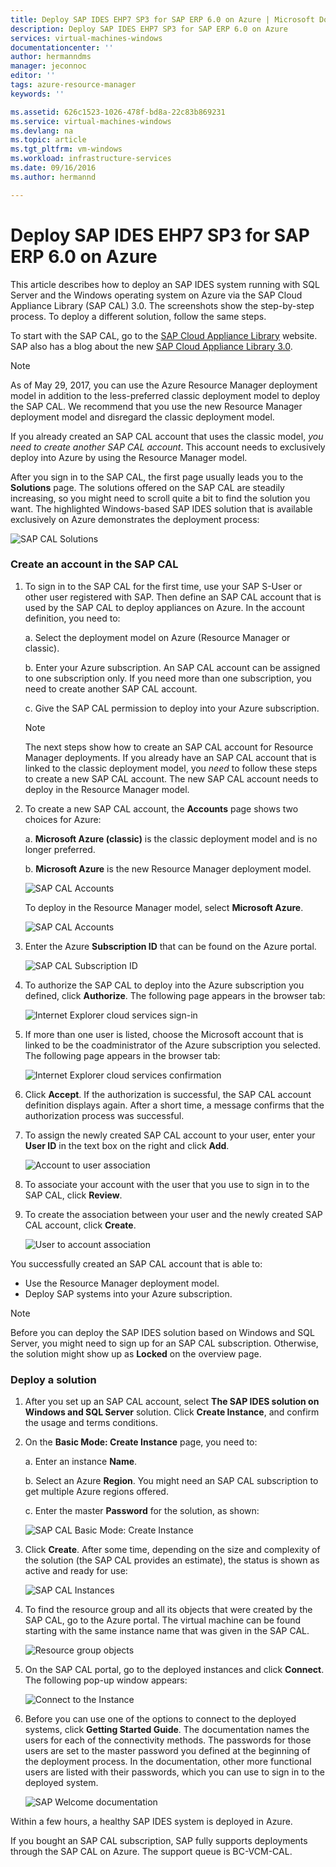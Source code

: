 ```yaml
---
title: Deploy SAP IDES EHP7 SP3 for SAP ERP 6.0 on Azure | Microsoft Docs
description: Deploy SAP IDES EHP7 SP3 for SAP ERP 6.0 on Azure
services: virtual-machines-windows
documentationcenter: ''
author: hermanndms
manager: jeconnoc
editor: ''
tags: azure-resource-manager
keywords: ''

ms.assetid: 626c1523-1026-478f-bd8a-22c83b869231
ms.service: virtual-machines-windows
ms.devlang: na
ms.topic: article
ms.tgt_pltfrm: vm-windows
ms.workload: infrastructure-services
ms.date: 09/16/2016
ms.author: hermannd

---
```

# Deploy SAP IDES EHP7 SP3 for SAP ERP 6.0 on Azure
This article describes how to deploy an SAP IDES system running with SQL Server and the Windows operating system on Azure via the SAP Cloud Appliance Library (SAP CAL) 3.0. The screenshots show the step-by-step process. To deploy a different solution, follow the same steps.

To start with the SAP CAL, go to the [SAP Cloud Appliance Library](https://cal.sap.com/) website. SAP also has a blog about the new [SAP Cloud Appliance Library 3.0](http://scn.sap.com/community/cloud-appliance-library/blog/2016/05/27/sap-cloud-appliance-library-30-came-with-a-new-user-experience). 

> [!NOTE]
As of May 29, 2017, you can use the Azure Resource Manager deployment model in addition to the less-preferred classic deployment model to deploy the SAP CAL. We recommend that you use the new Resource Manager deployment model and disregard the classic deployment model.

If you already created an SAP CAL account that uses the classic model, *you need to create another SAP CAL account*. This account needs to exclusively deploy into Azure by using the Resource Manager model.

After you sign in to the SAP CAL, the first page usually leads you to the **Solutions** page. The solutions offered on the SAP CAL are steadily increasing, so you might need to scroll quite a bit to find the solution you want. The highlighted Windows-based SAP IDES solution that is available exclusively on Azure demonstrates the deployment process:

![SAP CAL Solutions](./media/cal-ides-erp6-ehp7-sp3-sql/ides-pic1.jpg)

### Create an account in the SAP CAL
1. To sign in to the SAP CAL for the first time, use your SAP S-User or other user registered with SAP. Then define an SAP CAL account that is used by the SAP CAL to deploy appliances on Azure. In the account definition, you need to:

    a. Select the deployment model on Azure (Resource Manager or classic).

    b. Enter your Azure subscription. An SAP CAL account can be assigned to one subscription only. If you need more than one subscription, you need to create another SAP CAL account.
    
    c. Give the SAP CAL permission to deploy into your Azure subscription.

    > [!NOTE]
    The next steps show how to create an SAP CAL account for Resource Manager deployments. If you already have an SAP CAL account that is linked to the classic deployment model, you *need* to follow these steps to create a new SAP CAL account. The new SAP CAL account needs to deploy in the Resource Manager model.

2. To create a new SAP CAL account, the **Accounts** page shows two choices for Azure: 

    a. **Microsoft Azure (classic)** is the classic deployment model and is no longer preferred.

    b. **Microsoft Azure** is the new Resource Manager deployment model.

    ![SAP CAL Accounts](./media/cal-ides-erp6-ehp7-sp3-sql/s4h-pic-2a.PNG)

    To deploy in the Resource Manager model, select **Microsoft Azure**.

    ![SAP CAL Accounts](./media/cal-ides-erp6-ehp7-sp3-sql/s4h-pic3c.PNG)

3. Enter the Azure **Subscription ID** that can be found on the Azure portal. 

    ![SAP CAL Subscription ID](./media/cal-ides-erp6-ehp7-sp3-sql/s4h-pic3c.PNG)

4. To authorize the SAP CAL to deploy into the Azure subscription you defined, click **Authorize**. The following page appears in the browser tab:

    ![Internet Explorer cloud services sign-in](./media/cal-ides-erp6-ehp7-sp3-sql/s4h-pic4c.PNG)

5. If more than one user is listed, choose the Microsoft account that is linked to be the coadministrator of the Azure subscription you selected. The following page appears in the browser tab:

    ![Internet Explorer cloud services confirmation](./media/cal-ides-erp6-ehp7-sp3-sql/s4h-pic5a.PNG)

6. Click **Accept**. If the authorization is successful, the SAP CAL account definition displays again. After a short time, a message confirms that the authorization process was successful.

7. To assign the newly created SAP CAL account to your user, enter your **User ID** in the text box on the right and click **Add**. 

    ![Account to user association](./media/cal-ides-erp6-ehp7-sp3-sql/s4h-pic8a.PNG)

8. To associate your account with the user that you use to sign in to the SAP CAL, click **Review**. 

9. To create the association between your user and the newly created SAP CAL account, click **Create**.

    ![User to account association](./media/cal-ides-erp6-ehp7-sp3-sql/s4h-pic9b.PNG)

You successfully created an SAP CAL account that is able to:

- Use the Resource Manager deployment model.
- Deploy SAP systems into your Azure subscription.

> [!NOTE]
Before you can deploy the SAP IDES solution based on Windows and SQL Server, you might need to sign up for an SAP CAL subscription. Otherwise, the solution might show up as **Locked** on the overview page.

### Deploy a solution
1. After you set up an SAP CAL account, select **The SAP IDES solution on Windows and SQL Server** solution. Click **Create Instance**, and confirm the usage and terms conditions. 

2. On the **Basic Mode: Create Instance** page, you need to:

    a. Enter an instance **Name**.

    b. Select an Azure **Region**. You might need an SAP CAL subscription to get multiple Azure regions offered.

    c.  Enter the master **Password** for the solution, as shown:

    ![SAP CAL Basic Mode: Create Instance](./media/cal-ides-erp6-ehp7-sp3-sql/ides-pic10a.png)

3. Click **Create**. After some time, depending on the size and complexity of the solution (the SAP CAL provides an estimate), the status is shown as active and ready for use: 

    ![SAP CAL Instances](./media/cal-ides-erp6-ehp7-sp3-sql/ides-pic12a.png)

4. To find the resource group and all its objects that were created by the SAP CAL, go to the Azure portal. The virtual machine can be found starting with the same instance name that was given in the SAP CAL.

    ![Resource group objects](./media/cal-ides-erp6-ehp7-sp3-sql/ides_resource_group.PNG)

5. On the SAP CAL portal, go to the deployed instances and click **Connect**. The following pop-up window appears: 

    ![Connect to the Instance](./media/cal-ides-erp6-ehp7-sp3-sql/ides-pic14a.PNG)

6. Before you can use one of the options to connect to the deployed systems, click **Getting Started Guide**. The documentation names the users for each of the connectivity methods. The passwords for those users are set to the master password you defined at the beginning of the deployment process. In the documentation, other more functional users are listed with their passwords, which you can use to sign in to the deployed system.

    ![SAP Welcome documentation](./media/cal-ides-erp6-ehp7-sp3-sql/ides-pic15.jpg)

Within a few hours, a healthy SAP IDES system is deployed in Azure.

If you bought an SAP CAL subscription, SAP fully supports deployments through the SAP CAL on Azure. The support queue is BC-VCM-CAL.

